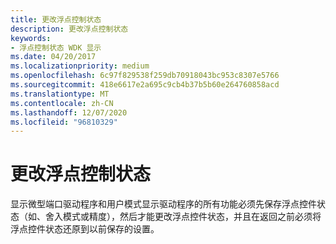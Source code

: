 ```yaml
---
title: 更改浮点控制状态
description: 更改浮点控制状态
keywords:
- 浮点控制状态 WDK 显示
ms.date: 04/20/2017
ms.localizationpriority: medium
ms.openlocfilehash: 6c97f829538f259db70918043bc953c8307e5766
ms.sourcegitcommit: 418e6617e2a695c9cb4b37b5b60e264760858acd
ms.translationtype: MT
ms.contentlocale: zh-CN
ms.lasthandoff: 12/07/2020
ms.locfileid: "96810329"
---
```

# <a name="changing-floating-point-control-state"></a>更改浮点控制状态


显示微型端口驱动程序和用户模式显示驱动程序的所有功能必须先保存浮点控件状态（如、舍入模式或精度），然后才能更改浮点控件状态，并且在返回之前必须将浮点控件状态还原到以前保存的设置。

 

 





